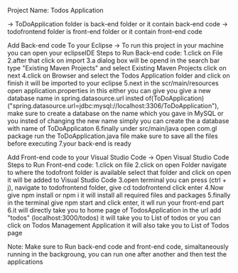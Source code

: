 Project Name: Todos Application

-> ToDoApplication folder is back-end folder or it contain back-end code
-> todofrontend folder is front-end folder or it contain front-end code

Add Back-end code To your Eclipse -> To run this project in your machine you can open your eclipseIDE 
 Steps to Run Back-end code:
  1.click on File
  2.after that click on import
  3.a dialog box will be opend in the search bar type "Existing Maven Projects" and select Existing Maven Projects click on next
  4.click on Browser and select the Todos Application folder and click on finish it will be imported to your eclipse
  5.next in the scr/main/resources open application.properties in this either you can give you give a new database name in spring.datasource.url insted of(ToDoApplication)
    ("spring.datasource.url=jdbc:mysql://localhost:3306/ToDoApplication"), make sure to create a database on the name which you gave in MySQL or you insted of changing the
     new name simply you can create the a database with name of ToDoApplicaton
  6.finally under src/main/java open com.gl package run the ToDoApplication.java file make sure to save all the files before executing
  7.your back-end is ready

Add Front-end code to your Visual Studio Code -> Open Visual Studio Code
  Steps to Run Front-end code:
   1.click on file
   2.click on open Folder navigate to where the todofront folder is available select that folder and click on open it will be added to Visual Studio Code
   3.open terminal you can press (ctrl + j), navigate to todofrontend folder, give cd todofrontend click enter
   4.Now give npm install or npm i it will install all required files and packages
   5.finally in the terminal give npm start and click enter, it wll run your front-end part
   6.it will directly take you to home page of TodosApplication in the url add "todos" (localhost:3000/todos) it will take you to List of todos or you can 
     click on Todos Management Application it will also take you to List of Todos page

Note: Make sure to Run back-end code and front-end code, simaltaneously running in the backgroung, you can run one after another and then test the applications 
   
